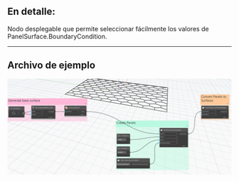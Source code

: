 ## En detalle:
Nodo desplegable que permite seleccionar fácilmente los valores de PanelSurface.BoundaryCondition.
___
## Archivo de ejemplo

![ByCrossSplitSquares](./GeometryUIWpf.PanelSurfaceBoundaryConditionDropDown_img.jpg)
